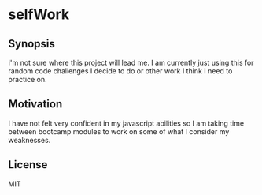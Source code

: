 # selfWork

## Synopsis

I'm not sure where this project will lead me.  I am currently just using this for random code challenges I decide to do or other work I think I need to practice on.

## Motivation

I have not felt very confident in my javascript abilities so I am taking time between bootcamp modules to work on some of what I consider my weaknesses.

## License

MIT

